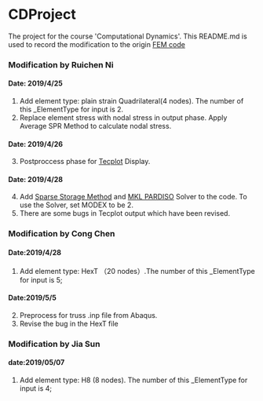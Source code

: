 # CDProject
The project for the course 'Computational Dynamics'. This README.md is used to record the modification to the origin [FEM code](https://www.github.com/xzhang66/stappp) 

### Modification by Ruichen Ni
#### Date: 2019/4/25
1. Add element type: plain strain Quadrilateral(4 nodes). The number of this _ElementType for input is 2.
2. Replace element stress with nodal stress in output phase. Apply Average SPR Method to calculate nodal stress.
#### Date: 2019/4/26
3. Postproccess phase for [Tecplot](https://www.tecplot.com/) Display.
#### Date: 2019/4/28
4. Add [Sparse Storage Method](https://software.intel.com/en-us/mkl-developer-reference-c-sparse-matrix-storage-formats) and [MKL PARDISO](https://software.intel.com/en-us/mkl-developer-reference-c-pardiso) Solver to the code. To use the Solver, set MODEX to be 2.
5. There are some bugs in Tecplot output which have been revised.

### Modification by Cong Chen
#### Date:2019/4/28
1. Add element type: HexT （20 nodes）.The number of this _ElementType for input is 5;
#### Date:2019/5/5
2. Preprocess for truss .inp file from Abaqus.
3. Revise the bug in the HexT file

### Modification by Jia Sun
#### date:2019/05/07
1. Add element type: H8 (8 nodes). The number of this _ElementType for input is 4;